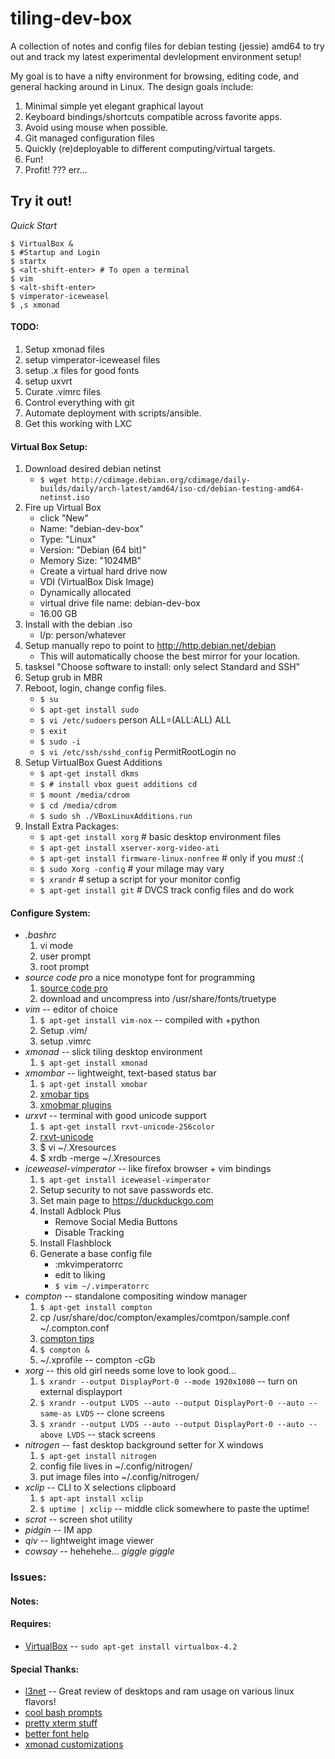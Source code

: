 tiling-dev-box
============

A collection of notes and config files for debian testing (jessie) amd64
to try out and track my latest experimental devlelopment environment setup!

My goal is to have a nifty environment for browsing, editing code, and general
hacking around in Linux.  The design goals include:
1. Minimal simple yet elegant graphical layout
1. Keyboard bindings/shortcuts compatible across favorite apps.
1. Avoid using mouse when possible.
1. Git managed configuration files
1. Quickly (re)deployable to different computing/virtual targets.
1. Fun!
1. Profit! ??? err...

Try it out!
-----------

*Quick Start*

    $ VirtualBox &
    $ #Startup and Login
    $ startx
    $ <alt-shift-enter> # To open a terminal
    $ vim
    $ <alt-shift-enter>
    $ vimperator-iceweasel
    $ ,s xmonad
       
#### TODO:

1. Setup xmonad files
1. setup vimperator-iceweasel files
1. setup .x files for good fonts
1. setup uxvrt
1. Curate .vimrc files
1. Control everything with git
1. Automate deployment with scripts/ansible.
1. Get this working with LXC

#### Virtual Box Setup:

1. Download desired debian netinst
    * `$ wget http://cdimage.debian.org/cdimage/daily-builds/daily/arch-latest/amd64/iso-cd/debian-testing-amd64-netinst.iso`
1. Fire up Virtual Box 
    * click "New"
    * Name: "debian-dev-box"
    * Type: "Linux"
    * Version: "Debian (64 bit)"
    * Memory Size: "1024MB"
    * Create a virtual hard drive now
    * VDI (VirtualBox Disk Image)
    * Dynamically allocated
    * virtual drive file name: debian-dev-box
    * 16.00 GB
1. Install with the debian .iso
    * l/p: person/whatever
1. Setup manually repo to point to http://http.debian.net/debian
    * This will automatically choose the best mirror for your location.
1. tasksel "Choose software to install: only select Standard and SSH"
1. Setup grub in MBR
1. Reboot, login, change config files.
    * `$ su`
    * `$ apt-get install sudo`
    * `$ vi /etc/sudoers` person ALL=(ALL:ALL) ALL
    * `$ exit`
    * `$ sudo -i`
    * `$ vi /etc/ssh/sshd_config` PermitRootLogin no
1. Setup VirtualBox Guest Additions
    * `$ apt-get install dkms`
    * `$ # install vbox guest additions cd`
    * `$ mount /media/cdrom`
    * `$ cd /media/cdrom`
    * `$ sudo sh ./VBoxLinuxAdditions.run`
1. Install Extra Packages:
    * `$ apt-get install xorg`   # basic desktop environment files
    * `$ apt-get install xserver-xorg-video-ati`
    * `$ apt-get install firmware-linux-nonfree` # only if you *must* :(
    * `$ sudo Xorg -config`      # your milage may vary
    * `$ xrandr`                 # setup a script for your monitor config
    * `$ apt-get install git`    # DVCS track config files and do work

#### Configure System:

* *.bashrc*
    1. vi mode
    1. user prompt
    1. root prompt
* *source code pro* a nice monotype font for programming
    1. [source code pro](https://github.com/adobe/source-code-pro)
    1. download and uncompress into /usr/share/fonts/truetype
* *vim* -- editor of choice
    1. `$ apt-get install vim-nox` -- compiled with +python
    1. Setup .vim/
    1. setup .vimrc
* *xmonad* -- slick tiling desktop environment
    1. `$ apt-get install xmonad`
* *xmombar* -- lightweight, text-based status bar
    1. `$ apt-get install xmobar`
    1. [xmobar tips](http://www.haskell.org/haskellwiki/Xmonad/Config_archive/John_Goerzen%27s_Configuration#Installing_xmobar)
    1. [xmobmar plugins](http://projects.haskell.org/xmobar/#system-monitor-plugins)
* *urxvt* -- terminal with good unicode support
    1. `$ apt-get install rxvt-unicode-256color`
    1. [rxvt-unicode](https://wiki.archlinux.org/index.php/Rxvt-unicode)
    1. $ vi ~/.Xresources
    1. $ xrdb -merge ~/.Xresources
* *iceweasel-vimperator* -- like firefox browser + vim bindings
    1. `$ apt-get install iceweasel-vimperator`
    1. Setup security to not save passwords etc.
    1. Set main page to https://duckduckgo.com
    1. Install Adblock Plus
        * Remove Social Media Buttons
        * Disable Tracking            
    1. Install Flashblock
    1. Generate a base config file
        * :mkvimperatorrc
        * edit to liking
        * `$ vim ~/.vimperatorrc`
* *compton* -- standalone compositing window manager
    1. `$ apt-get install compton`
    1. cp /usr/share/doc/compton/examples/comtpon/sample.conf ~/.compton.conf
    1. [compton tips](http://duncanlock.net/blog/2013/06/07/how-to-switch-to-compton-for-beautiful-tear-free-compositing-in-xfce/)
    1. `$ compton &`
    1. ~/.xprofile -- compton -cGb
* *xorg* -- this old girl needs some love to look good...
    1. `$ xrandr --output DisplayPort-0 --mode 1920x1080` -- turn on external displayport
    1. `$ xrandr --output LVDS --auto --output DisplayPort-0 --auto --same-as LVDS` -- clone screens
    1. `$ xrandr --output LVDS --auto --output DisplayPort-0 --auto --above LVDS` -- stack screens
* *nitrogen* -- fast desktop background setter for X windows
    1. `$ apt-get install nitrogen`
    1. config file lives in ~/.config/nitrogen/
    1. put image files into ~/.config/nitrogen/
* *xclip* -- CLI to X selections clipboard
    1. `$ apt-apt install xclip`
    1. `$ uptime | xclip` -- middle click somewhere to paste the uptime!
* *scrot* -- screen shot utility
* *pidgin* -- IM app
* *qiv* -- lightweight image viewer
* *cowsay* -- hehehehe... *giggle giggle*


### Issues:

#### Notes:

#### Requires:
* [VirtualBox](https://www.virtualbox.org/wiki/Downloads/) -- `sudo apt-get install virtualbox-4.2`

#### Special Thanks:
* [l3net](http://l3net.wordpress.com/2013/04/30/lightweight-debian-lxde-desktop-from-scratch/) -- Great review of desktops and ram usage on various linux flavors!
* [cool bash prompts](http://makandracards.com/makandra/1090-customize-your-bash-prompt)
* [pretty xterm stuff](http://unix4lyfe.org/xterm/)
* [better font help](http://community.linuxmint.com/tutorial/view/1021)
* [xmonad customizations](http://www.chipstips.com/?category_name=wildly-popular)
